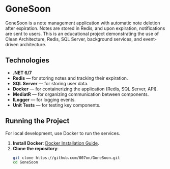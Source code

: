 # GoneSoon

GoneSoon is a note management application with automatic note deletion after expiration. Notes are stored in Redis, and upon expiration, notifications are sent to users. This is an educational project demonstrating the use of Clean Architecture, Redis, SQL Server, background services, and event-driven architecture.

## Technologies

- **.NET 6/7**
- **Redis** — for storing notes and tracking their expiration.
- **SQL Server** — for storing user data.
- **Docker** — for containerizing the application (Redis, SQL Server, API).
- **MediatR** — for organizing communication between components.
- **ILogger** — for logging events.
- **Unit Tests** — for testing key components.

## Running the Project

For local development, use Docker to run the services.

1. **Install Docker**: [Docker Installation Guide](https://docs.docker.com/get-docker/).
2. **Clone the repository**:
   ```bash
   git clone https://github.com/007on/GoneSoon.git
   cd GoneSoon
